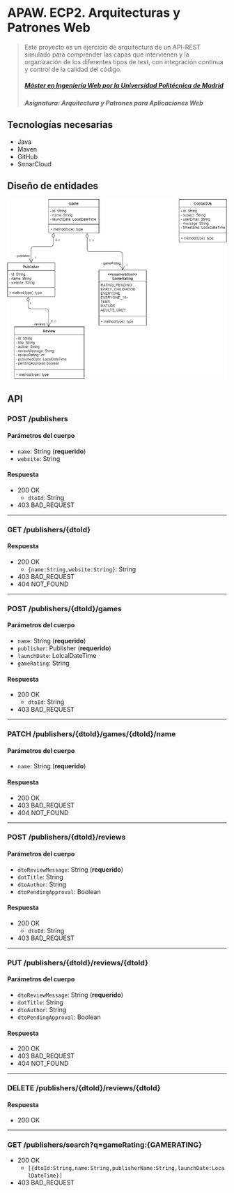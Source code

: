 # APAW. ECP2. Arquitecturas y Patrones Web
> Este proyecto es un ejercicio de arquitectura de un API-REST simulado para comprender las capas que intervienen y la organización de los diferentes tipos de test, con integración continua y control de la calidad del código.
> ##### [Máster en Ingeniería Web por la Universidad Politécnica de Madrid](http://miw.etsisi.upm.es)
> ##### Asignatura: *Arquitectura y Patrones para Aplicaciones Web*

## Tecnologías necesarias
* Java
* Maven
* GitHub
* SonarCloud

## Diseño de entidades
![joel-liriano-entities-class-diagram](./docs/joel-liriano-entities-class-diagram.png)

## API

### POST /publishers
#### Parámetros del cuerpo
- `name`: String (**requerido**)
- `website`: String

#### Respuesta
- 200 OK 
  - `dtoId`: String
- 403 BAD_REQUEST

---

### GET /publishers/{dtoId}
#### Respuesta
- 200 OK 
  - `{name:String,website:String}`: String
- 403 BAD_REQUEST
- 404 NOT_FOUND

---

### POST /publishers/{dtoId}/games
#### Parámetros del cuerpo
- `name`: String (**requerido**)
- `publisher`: Publisher (**requerido**)
- `launchDate`: LolcalDateTime
- `gameRating`: String

#### Respuesta
- 200 OK 
  - `dtoId`: String
- 403 BAD_REQUEST

---

### PATCH /publishers/{dtoId}/games/{dtoId}/name
#### Parámetros del cuerpo
- `name`: String (**requerido**)

#### Respuesta
- 200 OK 
- 403 BAD_REQUEST
- 404 NOT_FOUND

---

### POST /publishers/{dtoId}/reviews
#### Parámetros del cuerpo
- `dtoReviewMessage`: String (**requerido**)
- `dotTitle`: String
- `dtoAuthor`: String
- `dtoPendingApproval`: Boolean

#### Respuesta
- 200 OK 
  - `dtoId`: String
- 403 BAD_REQUEST

---

### PUT /publishers/{dtoId}/reviews/{dtoId}
#### Parámetros del cuerpo
- `dtoReviewMessage`: String (**requerido**)
- `dotTitle`: String
- `dtoAuthor`: String
- `dtoPendingApproval`: Boolean

#### Respuesta
- 200 OK 
- 403 BAD_REQUEST
- 404 NOT_FOUND

---

### DELETE /publishers/{dtoId}/reviews/{dtoId}
#### Respuesta
- 200 OK 

---


### GET /publishers/search?q=gameRating:{GAMERATING}
- 200 OK 
  - `[{dtoId:String,name:String,publisherName:String,launchDate:LocalDateTime}]`
- 403 BAD_REQUEST
